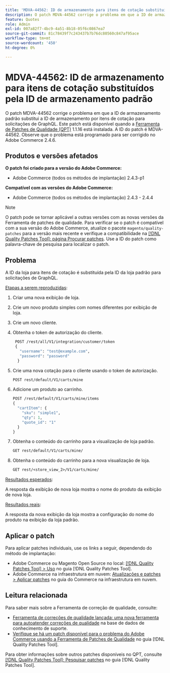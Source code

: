 ```yaml
---
title: 'MDVA-44562: ID de armazenamento para itens de cotação substituídos pela ID de armazenamento padrão'
description: O patch MDVA-44562 corrige o problema em que a ID de armazenamento padrão substitui a ID de armazenamento por itens de cotação para solicitações de GraphQL. Este patch está disponível quando a [Ferramenta de correções de qualidade (QPT)](https://experienceleague.adobe.com/pt-br/docs/commerce-knowledge-base/kb/announcements/commerce-announcements/magento-quality-patches-released-new-tool-to-self-serve-quality-patches) 1.1.16 está instalada. A ID do patch é MDVA-44562. Observe que o problema está programado para ser corrigido no Adobe Commerce 2.4.6.
feature: Quotes
role: Admin
exl-id: 007a82f7-4bc9-4a51-8b18-05f6c0867ea7
source-git-commit: 81c78439f7c243437b7b76dc80560c847af95ace
workflow-type: tm+mt
source-wordcount: '450'
ht-degree: 0%

---
```


# MDVA-44562: ID de armazenamento para itens de cotação substituídos pela ID de armazenamento padrão

O patch MDVA-44562 corrige o problema em que a ID de armazenamento padrão substitui a ID de armazenamento por itens de cotação para solicitações de GraphQL. Este patch está disponível quando a [Ferramenta de Patches de Qualidade (QPT)](https://experienceleague.adobe.com/pt-br/docs/commerce-knowledge-base/kb/announcements/commerce-announcements/magento-quality-patches-released-new-tool-to-self-serve-quality-patches) 1.1.16 está instalada. A ID do patch é MDVA-44562. Observe que o problema está programado para ser corrigido no Adobe Commerce 2.4.6.

## Produtos e versões afetados

**O patch foi criado para a versão do Adobe Commerce:**

* Adobe Commerce (todos os métodos de implantação) 2.4.3-p1

**Compatível com as versões do Adobe Commerce:**

* Adobe Commerce (todos os métodos de implantação) 2.4.3 - 2.4.4

>[!NOTE]
>
>O patch pode se tornar aplicável a outras versões com as novas versões da Ferramenta de patches de qualidade. Para verificar se o patch é compatível com a sua versão do Adobe Commerce, atualize o pacote `magento/quality-patches` para a versão mais recente e verifique a compatibilidade na [[!DNL Quality Patches Tool]: página Procurar patches](https://experienceleague.adobe.com/pt-br/docs/commerce-knowledge-base/kb/announcements/commerce-announcements/magento-quality-patches-released-new-tool-to-self-serve-quality-patches). Use a ID do patch como palavra-chave de pesquisa para localizar o patch.

## Problema

A ID da loja para itens de cotação é substituída pela ID da loja padrão para solicitações de GraphQL.

<u>Etapas a serem reproduzidas</u>:

1. Criar uma nova exibição de loja.
1. Crie um novo produto simples com nomes diferentes por exibição de loja.
1. Crie um novo cliente.
1. Obtenha o token de autorização do cliente.

   ```GraphQL
    POST /rest/all/V1/integration/customer/token
    {
      "username": "test@example.com",
      "password": "password"
     }
   ```

1. Crie uma nova cotação para o cliente usando o token de autorização.

   ```GraphQL
   POST rest/default/V1/carts/mine
   ```

1. Adicione um produto ao carrinho.

   ```GraphQL
   POST /rest/default/V1/carts/mine/items
   {
     "cartItem": {
       "sku": "simple1",
       "qty": 1,
       "quote_id": "1"
     }
   }
   ```

1. Obtenha o conteúdo do carrinho para a visualização de loja padrão.

   ```GraphQL
   GET rest/default/V1/carts/mine/
   ```

1. Obtenha o conteúdo do carrinho para a nova visualização de loja.

   ```GraphQL
   GET rest/<store_view_2>/V1/carts/mine/
   ```

<u>Resultados esperados</u>:

A resposta da exibição de nova loja mostra o nome do produto da exibição de nova loja.

<u>Resultados reais</u>:

A resposta da nova exibição da loja mostra a configuração do nome do produto na exibição da loja padrão.

## Aplicar o patch

Para aplicar patches individuais, use os links a seguir, dependendo do método de implantação:

* Adobe Commerce ou Magento Open Source no local: [[!DNL Quality Patches Tool] > Uso](/help/tools/quality-patches-tool/usage.md) no guia [!DNL Quality Patches Tool].
* Adobe Commerce na infraestrutura em nuvem: [Atualizações e patches > Aplicar patches](https://experienceleague.adobe.com/docs/commerce-cloud-service/user-guide/develop/upgrade/apply-patches.html?lang=pt-BR) no guia do Commerce na infraestrutura em nuvem.

## Leitura relacionada

Para saber mais sobre a Ferramenta de correção de qualidade, consulte:

* [Ferramenta de correções de qualidade lançada: uma nova ferramenta para autoatender correções de qualidade](https://experienceleague.adobe.com/pt-br/docs/commerce-knowledge-base/kb/announcements/commerce-announcements/magento-quality-patches-released-new-tool-to-self-serve-quality-patches) na base de dados de conhecimento de suporte.
* [Verifique se há um patch disponível para o problema do Adobe Commerce usando a Ferramenta de Patches de Qualidade](/help/tools/quality-patches-tool/patches-available-in-qpt/check-patch-for-magento-issue-with-magento-quality-patches.md) no guia [!DNL Quality Patches Tool].

Para obter informações sobre outros patches disponíveis no QPT, consulte [[!DNL Quality Patches Tool]: Pesquisar patches](https://experienceleague.adobe.com/tools/commerce-quality-patches/index.html?lang=pt-BR) no guia [!DNL Quality Patches Tool].
